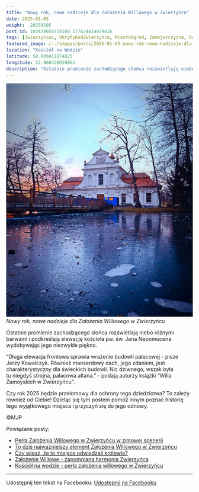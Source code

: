 ```yaml
---
title: "Nowy rok, nowe nadzieje dla Założenia Willowego w Zwierzyńcu"
date: 2025-01-05
weight: -20250105
post_id: 103478058758108_577624414979416
tags: [Zwierzyniec, UkrytyKodZwierzyńca, MiastoOgród, Zamojszczyzna, Roztocze, Lubelskie, villarestituta, turystyka, dziedzictwo, zabytki, krajobrazy, TajemnicePrzeszłości, PodróżeWczasie, MagiczneMiejsce, KościółNaWodzie, RomantycznyZwierzyniec]
featured_image: /../images/posts/2025-01-05-nowy-rok-nowe-nadzieje-dla-zalozenia-willowego.jpg
location: "Kościół na Wodzie"
latitude: 50.609411874825
longitude: 22.968428010865
description: "Ostatnie promienie zachodzącego słońca rozświetlają niebo różnymi barwami i podkreślają elewację kościoła pw. św. Jana Nepomucena wydobywając jego nie..."
---
```


![Nowy rok, nowe nadzieje dla Założenia Willowego w Zwierzyńcu](/images/posts/2025-01-05-nowy-rok-nowe-nadzieje-dla-zalozenia-willowego.jpg)
*Nowy rok, nowe nadzieje dla Założenia Willowego w Zwierzyńcu*

Ostatnie promienie zachodzącego słońca rozświetlają niebo różnymi barwami i podkreślają elewację kościoła pw. św. Jana Nepomucena wydobywając jego niezwykłe piękno.

“Długa elewacja frontowa sprawia wrażenie budowli pałacowej - pisze Jerzy Kowalczyk. Również mansardowy dach, jego zdaniem, jest charakterystyczny dla świeckich budowli. Nic dziwnego, wszak była tu niegdyś strojna, pałacowa altana.” - podają autorzy książki “Willa Zamoyskich w Zwierzyńcu”.

Czy rok 2025 będzie przełomowy dla ochrony tego dziedzictwa? To zależy również od Ciebie!
Dzieląc się tym postem pomóż innym poznać historię tego wyjątkowego miejsca i przyczyń się do jego odnowy.



©MJP

Powiązane posty:
- [Perła Założenia Willowego w Zwierzyńcu w zimowej scenerii](/posts/perla-zalozenia-willowego-w-zwierzyncu-w-zimowej)
- [To dziś najważniejszy element Założenia Willowego w Zwierzyńcu](/posts/to-dzis-najwazniejszy-element-zalozenia-willowego)
- [Czy wiesz, że to miejsce odwiedzali królowie?](/posts/czy-wiesz-ze-to-miejsce-odwiedzali-krolowie)
- [Założenie Willowe - zapomniana harmonia Zwierzyńca](/posts/zalozenie-willowe-zapomniana-harmonia-zwierzynca)
- [Kościół na wodzie - perła założenia willowego w Zwierzyńcu](/posts/kosciol-na-wodzie-perla-zalozenia-willowego)


---

Udostępnij ten tekst na Facebooku:
[Udostępnij na Facebooku](https://www.facebook.com/sharer/sharer.php?u=https://stowarzyszeniewachniewskiej.pl/posts/nowy-rok-nowe-nadzieje-dla-zalozenia-willowego)

<script type="application/ld+json">
{
  "@context": "https://schema.org",
  "@type": "BlogPosting",
  "headline": "Nowy rok, nowe nadzieje dla Założenia Willowego w Zwierzyńcu",
  "datePublished": "2025-01-05",
  "dateModified": "2025-01-05",
  "author": {
    "@type": "Person",
    "name": "Michał Jan Patyk"
  },
  "publisher": {
    "@type": "Organization",
    "name": "Stowarzyszenie im. Aleksandry Wachniewskiej",
    "logo": {
      "@type": "ImageObject",
      "url": "https://stowarzyszeniewachniewskiej.pl/images/logo/logo.svg"
    }
  },
  "mainEntityOfPage": {
    "@type": "WebPage",
    "@id": "https://stowarzyszeniewachniewskiej.pl/posts/nowy-rok-nowe-nadzieje-dla-zalozenia-willowego"
  },
  "image": {
    "@type": "ImageObject",
    "url": "https://stowarzyszeniewachniewskiej.pl//images/posts/2025-01-05-nowy-rok-nowe-nadzieje-dla-zalozenia-willowego.jpg"
  },
  "articleSection": "Dziedzictwo Kulturowe i Zabytki",
  "keywords": "[Zwierzyniec, UkrytyKodZwierzyńca, MiastoOgród, Zamojszczyzna, Roztocze, Lubelskie, villarestituta, turystyka, dziedzictwo, zabytki, krajobrazy, TajemnicePrzeszłości, PodróżeWczasie, MagiczneMiejsce, KościółNaWodzie, RomantycznyZwierzyniec]",
  "wordCount": 90,
  "articleBody": "Ostatnie promienie zachodzącego słońca rozświetlają niebo różnymi barwami i podkreślają elewację kościoła pw. św. Jana Nepomucena wydobywając jego niezwykłe piękno.\n\n“Długa elewacja frontowa sprawia wrażenie budowli pałacowej - pisze Jerzy Kowalczyk. Również mansardowy dach, jego zdaniem, jest charakterystyczny dla świeckich budowli. Nic dziwnego, wszak była tu niegdyś strojna, pałacowa altana.” - podają autorzy książki “Willa Zamoyskich w Zwierzyńcu”.\n\nCzy rok 2025 będzie przełomowy dla ochrony tego dziedzictwa? To zależy również od Ciebie!\nDzieląc się tym postem pomóż innym poznać historię tego wyjątkowego miejsca i przyczyń się do jego odnowy.\n\n\n\n©MJP",
  "description": "Ostatnie promienie zachodzącego słońca rozświetlają niebo różnymi barwami i podkreślają elewację kościoła pw. św. Jana Nepomucena wydobywając jego nie...",
  "copyrightHolder": {
    "@type": "Person",
    "name": "Michał Jan Patyk"
  }
}
</script>
<script type="application/ld+json">
{
  "@context": "https://schema.org",
  "@type": "BreadcrumbList",
  "itemListElement": [
    {
      "@type": "ListItem",
      "position": 1,
      "name": "Home",
      "item": "https://stowarzyszeniewachniewskiej.pl"
    },
    {
      "@type": "ListItem",
      "position": 2,
      "name": "posts",
      "item": "https://stowarzyszeniewachniewskiej.pl/posts"
    },
    {
      "@type": "ListItem",
      "position": 3,
      "name": "Nowy rok, nowe nadzieje dla Założenia Willowego w Zwierzyńcu",
      "item": "https://stowarzyszeniewachniewskiej.pl/posts/nowy-rok-nowe-nadzieje-dla-zalozenia-willowego"
    }
  ]
}
</script>
